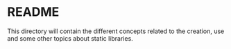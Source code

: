 # README #

This directory will contain the different concepts related to the creation, use and some other topics about static libraries.

